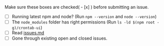 Make sure these boxes are checked( - [x] ) before submitting an issue.

- [ ] Running latest npm and node? (Run `npm --version` and `node --version`)
- [ ] The `node_modules` folder has right permissions (Run `ls -ld $(npm root -g)/crontab-ui`)
- [ ] Read [issues.md](https://github.com/alseambusher/crontab-ui/blob/master/README/issues.md)
- [ ] Gone through existing open and closed issues. 
